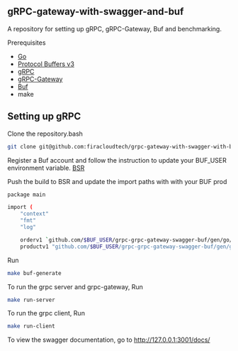 ## gRPC-gateway-with-swagger-and-buf

A repository for setting up gRPC, gRPC-Gateway, Buf and benchmarking.

Prerequisites
- [Go](https://golang.org/dl/)
- [Protocol Buffers v3](https://github.com/google/protobuf/releases)
- [gRPC](https://grpc.io/docs/quickstart/go.html)
- [gRPC-Gateway](https://github.com/grpc-ecosystem/grpc-gateway)
- [Buf](https://buf.build/docs/install)
- make

## Setting up gRPC
Clone the repository.bash
```bash
git clone git@github.com:firacloudtech/grpc-gateway-with-swagger-with-buf.git
```

Register a Buf account and follow the instruction to update your BUF_USER environment variable.
[BSR](https://docs.buf.build/tour/log-into-the-bsr)

Push the build to BSR and update the import paths with with your BUF prod

``` bash
package main

import (
	"context"
	"fmt"
	"log"

	orderv1 `github.com/$BUF_USER/grpc-grpc-gateway-swagger-buf/gen/go/order/v1`
	productv1 "github.com/$BUF_USER/grpc-grpc-gateway-swagger-buf/gen/go/product/v1")

```

Run
``` bash
make buf-generate
```

To run the grpc server and grpc-gateway,
Run
``` bash
make run-server
```

To run the grpc client,
Run
``` bash
make run-client
```

To view the swagger documentation, go to http://127.0.0.1:3001/docs/
